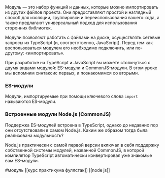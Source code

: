 Модуль — это набор функций и данных, которые можно импортировать из других файлов проекта. Они предоставляют простой и наглядный способ для изоляции, группировки и переиспользования вашего кода, а также предлагают универсальный подход для использования сторонних библиотек.

Модули позволяют работать с файлами на диске, осуществлять сетевые запросы из TypeScript (и, соответственно, JavaScript). Перед тем как воспользоваться модулем его необходимо подключить, или по-другому: «импортировать».

При разработке на TypeScript и JavaScript вы можете столкнуться с двумя видами модулей: ES-модули и CommonJS-модули. В этом уроке мы вспомним синтаксис первых, и познакомимся со вторыми.


### ES-модули

Модули, импортируемые при помощи ключевого слова `import` называются ES-модули.


### Встроенные модули Node.js (СommonJS)

Поддержка ES-модулей встроена в TypeScript, однако до недавних пор они отсутствовали в самом Node.js. Каким же образом тогда была реализована модульность?

Node.js практически с самой первой версии включал в себя поддержку собственной системы модулей, названной CommonJS, в которой компилятор TypeScript автоматически конвертировал уже знакомые вам ES-модули.

 #модуль
[[курс практикума фуллстак]]
[[node js]]
